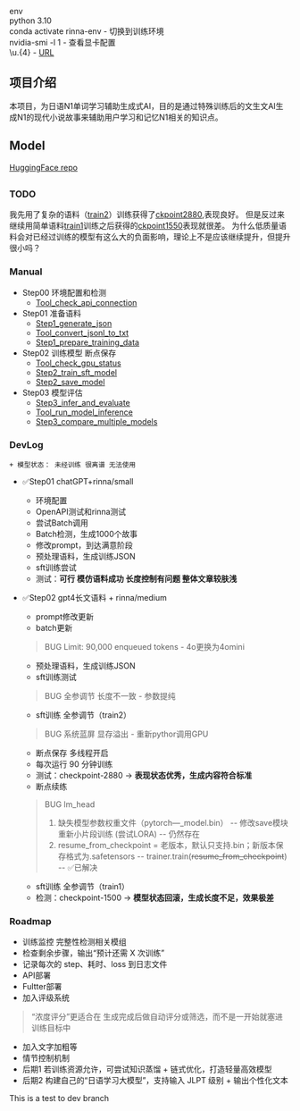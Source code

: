 env  
python 3.10  
conda activate rinna-env - 切换到训练环境  
nvidia-smi -l 1 - 查看显卡配置  
\\u.{4} - [URL](https://blog.cloudnative.co.jp/23733/)  

## 项目介绍
本项目，为日语N1单词学习辅助生成式AI，目的是通过特殊训练后的文生文AI生成N1的现代小说故事来辅助用户学习和记忆N1相关的知识点。

## Model
[HuggingFace repo](https://huggingface.co/BBusagi/sft-model-n1)

##
### TODO
我先用了复杂的语料（[train2](output/train2/train_data_with_prompt.jsonl)）训练获得了[ckpoint2880](sft-model-n1/medium/checkpoint-2880),表现良好。
但是反过来继续用简单语料[train1](output/train1/train_data_with_prompt.jsonl)训练之后获得的[ckpoint1550](sft-model-n1/medium/checkpoint-1500)表现就很差。
为什么低质量语料会对已经过训练的模型有这么大的负面影响，理论上不是应该继续提升，但提升很小吗？

### Manual
+ Step00 环境配置和检测
    + [Tool_check_api_connection](Script/Tool_check_api_connection.py)
+ Step01 准备语料
    + [Step1_generate_json](Script/Step1_generate_json.py)
    + [Tool_convert_jsonl_to_txt](Script/Tool_convert_jsonl_to_txt.mjs)
    + [Step1_prepare_training_data](Script/Step1_prepare_training_data.py)
+ Step02 训练模型 断点保存
    + [Tool_check_gpu_status](Script/Tool_check_gpu_status.py)
    + [Step2_train_sft_model](Script/Step2_train_sft_model.py)
    + [Step2_save_model](Script/Step2_save_model.py)
+ Step03 模型评估
    + [Step3_infer_and_evaluate](Script/Step3_infer_and_evaluate.py)
    + [Tool_run_model_inference](Script/Tool_run_model_inference.py)
    + [Step3_compare_multiple_models](Script/Step3_compare_multiple_models.py)

### DevLog
    + 模型状态： 未经训练 很离谱 无法使用
+ ✅Step01  chatGPT+rinna/small
    + 环境配置
    + OpenAPI测试和rinna测试
    + 尝试Batch调用
    + Batch检测，生成1000个故事
    + 修改prompt，到达满意阶段
    + 预处理语料，生成训练JSON
    + sft训练尝试
    + 测试：**可行 模仿语料成功 长度控制有问题 整体文章较肤浅**

+ ✅Step02  gpt4长文语料 + rinna/medium
    + prompt修改更新
    + batch更新 
    >BUG Limit: 90,000 enqueued tokens - 4o更换为4omini
    + 预处理语料，生成训练JSON
    + sft训练测试
    > BUG 全参调节 长度不一致 - 参数提纯
    + sft训练 全参调节（train2）
    > BUG 系统蓝屏 显存溢出 - 重新pythor调用GPU
    + 断点保存 多线程开启
    + 每次运行 90 分钟训练 
    + 测试：checkpoint-2880 -> **表现状态优秀，生成内容符合标准**
    + 断点续练
    > BUG lm_head
    > 1. 缺失模型参数权重文件（pytorch—_model.bin）
    > -- 修改save模块 重新小片段训练 (尝试LORA) 
    > -- 仍然存在
    > 2. resume_from_checkpoint = 老版本，默认只支持.bin；新版本保存格式为.safetensors
    > -- trainer.train(~~resume_from_checkpoint~~)
    > -- ✅已解决
    + sft训练  全参调节（train1）
    + 检测：checkpoint-1500 -> **模型状态回滚，生成长度不足，效果极差**

### Roadmap
+ 训练监控 完整性检测相关模组
+ 检查剩余步骤，输出“预计还需 X 次训练” 
+ 记录每次的 step、耗时、loss 到日志文件
+ API部署
+ Fultter部署
+ 加入评级系统
> “浓度评分”更适合在 生成完成后做自动评分或筛选，而不是一开始就塞进训练目标中
+ 加入文字加粗等
+ 情节控制机制
+ 后期1 若训练资源允许，可尝试知识蒸馏 + 链式优化，打造轻量高效模型
+ 后期2 构建自己的“日语学习大模型”，支持输入 JLPT 级别 + 输出个性化文本

This is a test to dev branch
